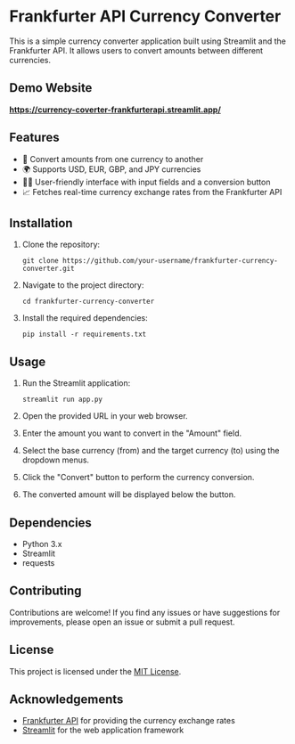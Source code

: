 # Frankfurter API Currency Converter

This is a simple currency converter application built using Streamlit and the Frankfurter API. It allows users to convert amounts between different currencies.

## Demo Website
**https://currency-coverter-frankfurterapi.streamlit.app/**

## Features

- 💱 Convert amounts from one currency to another
- 🌍 Supports USD, EUR, GBP, and JPY currencies
- 👨‍💻 User-friendly interface with input fields and a conversion button
- 📈 Fetches real-time currency exchange rates from the Frankfurter API

## Installation

1. Clone the repository:

   ```
   git clone https://github.com/your-username/frankfurter-currency-converter.git
   ```

2. Navigate to the project directory:

   ```
   cd frankfurter-currency-converter
   ```

3. Install the required dependencies:

   ```
   pip install -r requirements.txt
   ```

## Usage

1. Run the Streamlit application:

   ```
   streamlit run app.py
   ```

2. Open the provided URL in your web browser.

3. Enter the amount you want to convert in the "Amount" field.

4. Select the base currency (from) and the target currency (to) using the dropdown menus.

5. Click the "Convert" button to perform the currency conversion.

6. The converted amount will be displayed below the button.

## Dependencies

- Python 3.x
- Streamlit
- requests

## Contributing

Contributions are welcome! If you find any issues or have suggestions for improvements, please open an issue or submit a pull request.

## License

This project is licensed under the [MIT License](LICENSE).

## Acknowledgements

- [Frankfurter API](https://www.frankfurter.app/) for providing the currency exchange rates
- [Streamlit](https://streamlit.io/) for the web application framework
